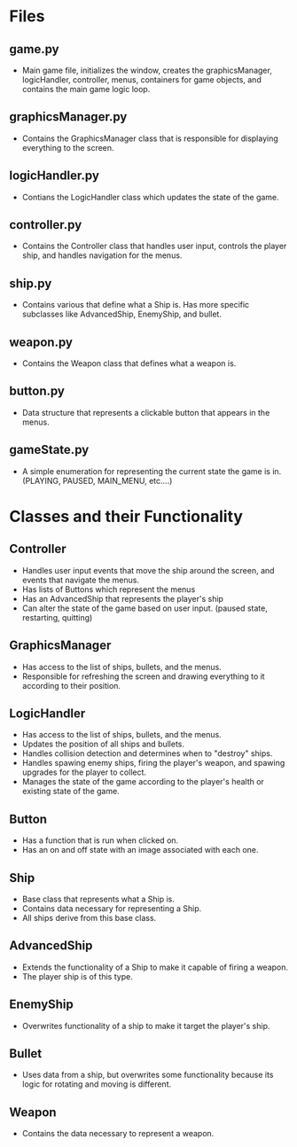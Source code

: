 # Files
## game.py
* Main game file, initializes the window, creates the graphicsManager, logicHandler, controller, menus, containers for game objects, and contains the main game logic loop.

## graphicsManager.py
* Contains the GraphicsManager class that is responsible for displaying everything to the screen.

## logicHandler.py
* Contians the LogicHandler class which updates the state of the game.

## controller.py
* Contains the Controller class that handles user input, controls the player ship, and handles navigation for the menus.

## ship.py
* Contains various that define what a Ship is. Has more specific subclasses like AdvancedShip, EnemyShip, and bullet.

## weapon.py
* Contains the Weapon class that defines what a weapon is.

## button.py
* Data structure that represents a clickable button that appears in the menus.

## gameState.py
* A simple enumeration for representing the current state the game is in. (PLAYING, PAUSED, MAIN_MENU, etc....)

# Classes and their Functionality
## Controller
* Handles user input events that move the ship around the screen, and events that navigate the menus.
* Has lists of Buttons which represent the menus
* Has an AdvancedShip that represents the player's ship
* Can alter the state of the game based on user input. (paused state, restarting, quitting)

## GraphicsManager
* Has access to the list of ships, bullets, and the menus.
* Responsible for refreshing the screen and drawing everything to it according to their position.

## LogicHandler
* Has access to the list of ships, bullets, and the menus.
* Updates the position of all ships and bullets.
* Handles collision detection and determines when to "destroy" ships.
* Handles spawing enemy ships, firing the player's weapon, and spawing upgrades for the player to collect.
* Manages the state of the game according to the player's health or existing state of the game.

## Button
* Has a function that is run when clicked on.
* Has an on and off state with an image associated with each one.

## Ship
* Base class that represents what a Ship is.
* Contains data necessary for representing a Ship.
* All ships derive from this base class.

## AdvancedShip
* Extends the functionality of a Ship to make it capable of firing a weapon.
* The player ship is of this type.

## EnemyShip
* Overwrites functionality of a ship to make it target the player's ship.

## Bullet
* Uses data from a ship, but overwrites some functionality because its logic for rotating and moving is different.

## Weapon
* Contains the data necessary to represent a weapon.
